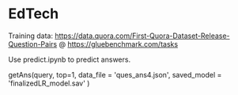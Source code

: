 # EdTech

Training data:
https://data.quora.com/First-Quora-Dataset-Release-Question-Pairs
@ https://gluebenchmark.com/tasks


Use predict.ipynb to predict answers.

getAns(query,
           top=1,
           data_file = 'ques_ans4.json',
           saved_model = 'finalizedLR_model.sav' )
